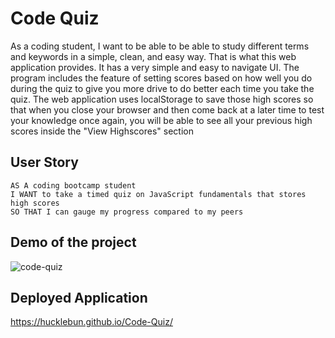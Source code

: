 # Code Quiz
As a coding student, I want to be able to be able to study different terms and keywords in a simple, clean, and easy way. That is what this web application provides. It has a very simple and easy to navigate UI. The program includes the feature of setting scores based on how well you do during the quiz to give you more drive to do better each time you take the quiz. The web application uses localStorage to save those high scores so that when you close your browser and then come back at a later time to test your knowledge once again, you will be able to see all your previous high scores inside the "View Highscores" section

## User Story
```
AS A coding bootcamp student
I WANT to take a timed quiz on JavaScript fundamentals that stores high scores
SO THAT I can gauge my progress compared to my peers
```
## Demo of the project
![code-quiz](https://user-images.githubusercontent.com/62036600/130985616-4560895b-035a-4d44-b88f-04bf01669878.gif)

## Deployed Application
https://hucklebun.github.io/Code-Quiz/
